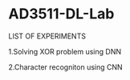 # AD3511-DL-Lab
LIST OF EXPERIMENTS

1.Solving XOR problem using DNN

2.Character recogniton using CNN
